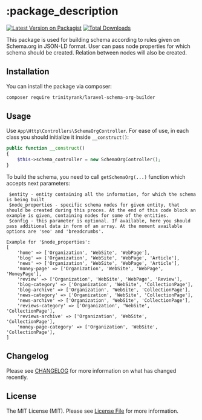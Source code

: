 # :package_description

[![Latest Version on Packagist](https://img.shields.io/packagist/v/:vendor_slug/:package_slug.svg?style=flat-square)](https://packagist.org/packages/:vendor_slug/:package_slug)
[![Total Downloads](https://img.shields.io/packagist/dt/:vendor_slug/:package_slug.svg?style=flat-square)](https://packagist.org/packages/:vendor_slug/:package_slug)

This package is used for building schema according to rules given on Schema.org  in JSON-LD format. User can pass node properties for which schema should be created. Relation between nodes will also be created.

## Installation

You can install the package via composer:

```bash
composer require trinityrank/laravel-schema-org-builder
```

## Usage

Use `App\Http\Controllers\SchemaOrgController`. For ease of use, in each class you should initialize it inside `__construct()`:

```php
public function __construct() 
{
    $this->schema_controller = new SchemaOrgController();
}
```

To build the schema, you need to call `getSchemaOrg(...)` function which accepts next parameters:

```
 $entity - entity containing all the information, for which the schema is being built
 $node_properties - specific schema nodes for given entity, that should be created during this proces. At the end of this code block an example is given, containing nodes for some of the entities.
 $config - this parameter is optional. If available, here you should pass additional data in form of an array. At the moment available options are 'seo' and 'breadcrumbs'.

Example for '$node_properties':
[
    'home' => ['Organization', 'WebSite', 'WebPage'],
    'blog' => ['Organization', 'WebSite', 'WebPage', 'Article'],
    'news' => ['Organization', 'WebSite', 'WebPage', 'Article'],
    'money-page' => ['Organization', 'WebSite', 'WebPage', 'MoneyPage'],
    'review' => ['Organization', 'WebSite', 'WebPage', 'Review'],
    'blog-category' => ['Organization', 'WebSite', 'CollectionPage'],
    'blog-archive' => ['Organization', 'WebSite', 'CollectionPage'],
    'news-category' => ['Organization', 'WebSite', 'CollectionPage'],
    'news-archive' => ['Organization', 'WebSite', 'CollectionPage'],
    'reviews-category' => ['Organization', 'WebSite', 'CollectionPage'],
    'reviews-archive' => ['Organization', 'WebSite', 'CollectionPage'],
    'money-page-category' => ['Organization', 'WebSite', 'CollectionPage'],
]
```
## Changelog

Please see [CHANGELOG](CHANGELOG.md) for more information on what has changed recently.
## License

The MIT License (MIT). Please see [License File](LICENSE.md) for more information.
